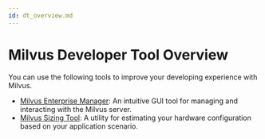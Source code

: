 ```yaml
---
id: dt_overview.md
---
```


# Milvus Developer Tool Overview


You can use the following tools to improve your developing experience with Milvus. 

- [Milvus Enterprise Manager](https://zilliz.com/products/em/): An intuitive GUI tool for managing and interacting with the Milvus server. 
- [Milvus Sizing Tool](https://zilliz.com/sizing-tool/): A utility for estimating your hardware configuration based on your application scenario. 
